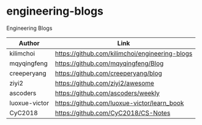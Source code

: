 # engineering-blogs
Engineering Blogs

| Author | Link |
| ------ | ---- |
| kilimchoi | https://github.com/kilimchoi/engineering-blogs |
| mqyqingfeng | https://github.com/mqyqingfeng/Blog |
| creeperyang | https://github.com/creeperyang/blog |
| ziyi2 | https://github.com/ziyi2/awesome |
| ascoders | https://github.com/ascoders/weekly |
| luoxue-victor | https://github.com/luoxue-victor/learn_book |
| CyC2018 | https://github.com/CyC2018/CS-Notes |
